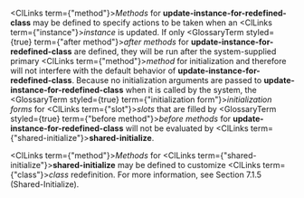  



<ClLinks  term={"method"}><i>Methods</i></ClLinks> for **update-instance-for-redefined-class** may be defined to specify actions to be taken when an <ClLinks  term={"instance"}><i>instance</i></ClLinks> is updated. If only <GlossaryTerm styled={true} term={"after method"}><i>after methods</i></GlossaryTerm> for **update-instance-for-redefined-class** are defined, they will be run after the system-supplied primary <ClLinks  term={"method"}><i>method</i></ClLinks> for initialization and therefore will not interfere with the default behavior of **update-instance-for-redefined-class**. Because no initialization arguments are passed to **update-instance-for-redefined-class** when it is called by the system, the <GlossaryTerm styled={true} term={"initialization form"}><i>initialization forms</i></GlossaryTerm> for <ClLinks  term={"slot"}><i>slots</i></ClLinks> that are filled by <GlossaryTerm styled={true} term={"before method"}><i>before methods</i></GlossaryTerm> for **update-instance-for-redefined-class** will not be evaluated by <ClLinks  term={"shared-initialize"}><b>shared-initialize</b></ClLinks>. 



<ClLinks  term={"method"}><i>Methods</i></ClLinks> for <ClLinks  term={"shared-initialize"}><b>shared-initialize</b></ClLinks> may be defined to customize <ClLinks  term={"class"}><i>class</i></ClLinks> redefinition. For more information, see Section 7.1.5 (Shared-Initialize). 



